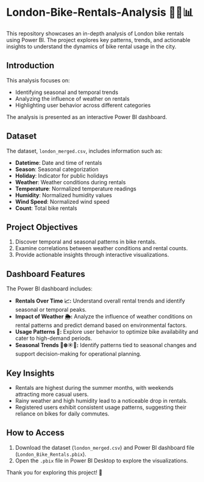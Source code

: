 # London-Bike-Rentals-Analysis 🚴‍♀️📊

This repository showcases an in-depth analysis of London bike rentals using Power BI. The project explores key patterns, trends, and actionable insights to understand the dynamics of bike rental usage in the city.

## Introduction
This analysis focuses on:
- Identifying seasonal and temporal trends
- Analyzing the influence of weather on rentals
- Highlighting user behavior across different categories

The analysis is presented as an interactive Power BI dashboard.

## Dataset 
The dataset, `london_merged.csv`, includes information such as:
- **Datetime**: Date and time of rentals
- **Season**: Seasonal categorization
- **Holiday**: Indicator for public holidays
- **Weather**: Weather conditions during rentals
- **Temperature**: Normalized temperature readings
- **Humidity**: Normalized humidity values
- **Wind Speed**: Normalized wind speed
- **Count**: Total bike rentals

## Project Objectives
1. Discover temporal and seasonal patterns in bike rentals.
2. Examine correlations between weather conditions and rental counts.
3. Provide actionable insights through interactive visualizations.

## Dashboard Features
The Power BI dashboard includes:
- **Rentals Over Time 📈:** Understand overall rental trends and identify seasonal or temporal peaks.
- **Impact of Weather 🌦️:** Analyze the influence of weather conditions on rental patterns and predict demand based on environmental factors.
- **Usage Patterns 👥:** Explore user behavior to optimize bike availability and cater to high-demand periods.
- **Seasonal Trends 🍂❄️☀️🌸:** Identify patterns tied to seasonal changes and support decision-making for operational planning.

## Key Insights
- Rentals are highest during the summer months, with weekends attracting more casual users.
- Rainy weather and high humidity lead to a noticeable drop in rentals.
- Registered users exhibit consistent usage patterns, suggesting their reliance on bikes for daily commutes.

## How to Access
1. Download the dataset (`london_merged.csv`) and Power BI dashboard file (`London_Bike_Rentals.pbix`).
2. Open the `.pbix` file in Power BI Desktop to explore the visualizations.

Thank you for exploring this project! 🚴
